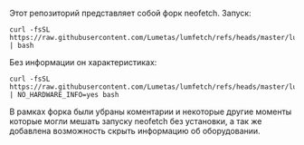 Этот репозиторий представляет собой форк neofetch. Запуск:
```
curl -fsSL https://raw.githubusercontent.com/Lumetas/lumfetch/refs/heads/master/lumfetch | bash
```
Без информации он характеристиках:
```
curl -fsSL https://raw.githubusercontent.com/Lumetas/lumfetch/refs/heads/master/lumfetch | NO_HARDWARE_INFO=yes bash
```

В рамках форка были убраны коментарии и некоторые другие моменты которые могли мешать запуску neofetch без установки, а так же добавлена возможность скрыть информацию об оборудовании.

